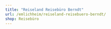 ```yaml
---
title: "Reiseland Reisebüro Berndt"
url: /emlichheim/reiseland-reisebuero-berndt/
shop: Reisebüro
---
```

